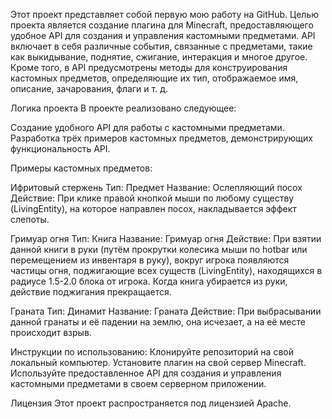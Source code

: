Этот проект представляет собой первую мою работу на GitHub. 
Целью проекта является создание плагина для Minecraft, предоставляющего удобное API для создания и управления кастомными предметами. 
API включает в себя различные события, связанные с предметами, такие как выкидывание, поднятие, сжигание, интеракция и многое другое. 
Кроме того, в API предусмотрены методы для конструирования кастомных предметов, определяющие их тип, отображаемое имя, описание, зачарования, флаги и т. д.

Логика проекта
В проекте реализовано следующее:
  
Создание удобного API для работы с кастомными предметами.
Разработка трёх примеров кастомных предметов, демонстрирующих функциональность API.

Примеры кастомных предметов:

Ифритовый стержень
  Тип: Предмет
  Название: Ослепляющий посох
  Действие: При клике правой кнопкой мыши по любому существу (LivingEntity), на которое направлен посох, накладывается эффект слепоты.
  
Гримуар огня
  Тип: Книга
  Название: Гримуар огня
  Действие: При взятии данной книги в руки (путём прокрутки колесика мыши по hotbar или перемещением из инвентаря в руку), вокруг игрока появляются частицы огня, поджигающие всех существ (LivingEntity), 
  находящихся в радиусе 1.5-2.0 блока от игрока. Когда книга убирается из руки, действие поджигания прекращается.
  
Граната
  Тип: Динамит
  Название: Граната
  Действие: При выбрасывании данной гранаты и её падении на землю, она исчезает, а на её месте происходит взрыв.
  
Инструкции по использованию:
  Клонируйте репозиторий на свой локальный компьютер.
  Установите плагин на свой сервер Minecraft.
  Используйте предоставленное API для создания и управления кастомными предметами в своем серверном приложении.

Лицензия
Этот проект распространяется под лицензией Apache.
